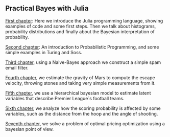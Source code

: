 ## Practical Bayes with Julia

[First chapter](https://lambdaclass.com/practical_bayes_with_julia/introduction/intro_julia_and_bayes.jl.html):
 Here we introduce the Julia programming language, showing examples of code and some first steps. Then we talk about histograms, probability distributions and  finally about the Bayesian interpretation of probability.

[Second chapter](https://lambdaclass.com/practical_bayes_with_julia/introduction/prob_prog.jl.html): An introduction to Probabilistic Programming, and some simple examples in Turing and Soss.

[Third chapter](https://lambdaclass.com/practical_bayes_with_julia/naive_bayes/spam_filter.jl.html), using a Naive-Bayes approach we construct a simple spam email filter.

[Fourth chapter](https://lambdaclass.com/practical_bayes_with_julia/gravity_exercise/gravity_exercise.jl.html), we estimate the gravity of Mars to compute the escape velocity, throwing stones and taking very simple measurements from it.

[Fifth chapter](https://lambdaclass.com/practical_bayes_with_julia/football_analysis/football-analysis-chapter.jl.html), we use a hierarchical bayesian model to estimate latent variables that describe Premier League´s football teams.

[Sixth chapter](https://lambdaclass.com/practical_bayes_with_julia/basketball_scoring/basketball_shots.jl.html), we analyze how the scoring probability is affected by some variables, such as the distance from the hoop and the angle of shooting.

[Seventh chapter](https://lambdaclass.com/practical_bayes_with_julia/optimal_pricing/optimal-pricing-chapter.jl.html), we solve a problem of optimal pricing optimization using a bayesian point of view.

